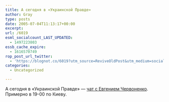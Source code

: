 ```yaml
---
title: А сегодня в «Украинской Правде»
author: Gray
type: posts
date: 2005-07-04T11:13:17+00:00
excerpt:
url: /6019
esml_socialcount_LAST_UPDATED:
  - 1497223803
essb_cache_expire:
  - 1616570749
rop_post_url_twitter:
  - 'https://blognot.co/6019?utm_source=ReviveOldPost&utm_medium=social&utm_campaign=ReviveOldPost'
categories:
  - Uncategorized

---
```








А сегодня в &#171;Украинской Правде&#187; &#8212; <a href="http://pravda.com.ua/archive/2005/july/2/1.shtml" target="_blank">чат с Евгением Червоненко</a>. Примерно в 19-00 по Киеву.
